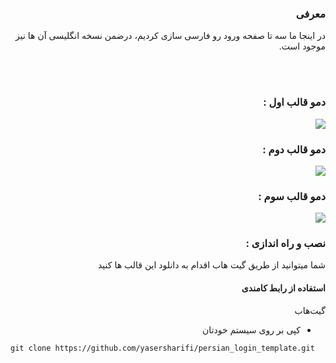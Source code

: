 <div dir="rtl">
<h3>معرفی</h3>
<p>در اینجا ما سه تا صفحه ورود رو فارسی سازی کردیم، درضمن نسخه انگلیسی آن ها نیز موجود است.</p>
<br>
  <br>
  <h3>دمو قالب اول : </h3>
<img src="https://user-images.githubusercontent.com/79104019/138558630-724b97fb-7b38-42e1-80b0-849f2845caa0.png">
<br>
<h3>دمو قالب دوم : </h3>

<img src="https://user-images.githubusercontent.com/79104019/138558771-9972aaec-e4fa-421b-ab39-0ca9dceff862.png">
<br>
<h3>دمو قالب سوم : </h3>
  
<img src="https://user-images.githubusercontent.com/79104019/138558485-474f1a28-7112-44fb-8383-b153f04aa085.png">
  


<h3>نصب و راه اندازی :</h3>
<p>شما میتوانید از طریق گیت هاب اقدام به دانلود این قالب ها کنید </p>
<h4>استفاده از رابط کامندی</h4>
گیت‌هاب

- کپی بر روی سیستم خودتان
</div>
<pre>
<code>git clone https://github.com/yasersharifi/persian_login_template.git</code>
</pre>
